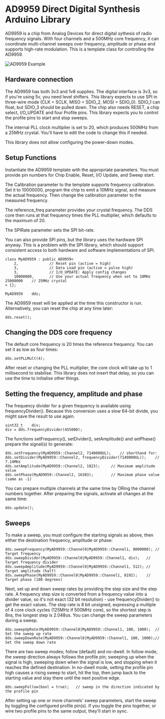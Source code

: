 # AD9959 Direct Digital Synthesis Arduino Library

AD9959 is a chip from Analog Devices for direct digital sythesis of radio frequency signals.
With four channels and a 500MHz core frequency, it can coordinate multi-channel sweeps over
frequency, amplitude or phase and supports high-rate modulation.
This is a template class for controlling the AD9959.

![AD9959 Example](examples/AD9959Sweep/AD9959Sweep.jpg)

## Hardware connection

The AD9959 has both 3v3 and 1v8 supplies. The digital interface is 3v3,
so if you're using 5v, you need level shifters. This library expects
to use SPI in three-wire mode (CLK = SCLK, MISO = SDIO_2, MOSI = SDIO_0).
SDIO_1 can float, but SDIO_3 should be pulled down. The chip also needs
RESET, a chip select, I/O_UPDATE and four Profile pins. This library
expects you to control the profile pins to start and stop sweeps.

The internal PLL clock multiplier is set to 20, which produces 500MHz from
a 25MHz crystal. You'll have to edit the code to change this if needed.

This library does not allow configuring the power-down modes.

## Setup Functions

Instantiate the AD9959 template with the appropriate parameters.
You must provide pin numbers for Chip Enable, Reset, I/O Update, and Sweep start.

The Calibration parameter to the template supports frequency calibration.
Set it to 10000000, program the chip to emit a 10MHz signal, and measure the
actual frequency.  Then change the calibration parameter to the measured frequency.

The reference_freq parameter provides your crystal frequency. The DDS core
then runs at that frequency times the PLL multiplier, which defaults to the
maximum of 20.

The SPIRate parameter sets the SPI bit-rate.

You can also provide SPI pins, but the library uses the hardware SPI anyway.
This is a problem with the SPI library, which should support consistent access
to both hardware and software implementations of SPI.

    class MyAD9959 : public AD9959<
        2,              // Reset pin (active = high)
        3,              // Data Load pin (active = pulse high)
        3,              // I/O_UPDATE: Apply config changes
        10000000,       // Use your actual frequency when set to 10MHz
	25000000	// 25MHz crystal
    > {};

    MyAD9959	dds;

The AD9959 reset will be applied at the time this constructor is run.
Alternatively, you can reset the chip at any time later:

    dds.reset();

## Changing the DDS core frequency

The default core frequency is 20 times the reference frequency.
You can set it as low as four times:

    dds.setPLLMult(4);

After reset or changing the PLL multiplier, the core clock will take
up to 1 millisecond to stabilise. This library does not insert that
delay, so you can use the time to initialise other things.

## Setting the frequency, amplitude and phase

The frequency divider for a given frequency is available using frequencyDivider().
Because this conversion uses a slow 64-bit divide, you might save the result to use again.

    uint32_t	div;
    div = dds.frequencyDivider(455000);

The functions setFrequency(), setDivider(), setAmplitude() and setPhase() prepare the signal(s) to generate:

    dds.setFrequency(MyAD9959::Channel2, 7140000UL);	// shorthand for:
    dds.setDivider(MyAD9959::Channel2, frequencyDivider(7140000UL));	// 7.14MHz
    dds.setAmplitude(MyAD9959::Channel2, 1023);		// Maximum amplitude value
    dds.setPhase(MyAD9959::Channel2, 16383);		// Maximum phase value (same as -1)

You can prepare multiple channels at the same time by ORing the channel numbers together.
After preparing the signals, activate all changes at the same time:

    dds.update();

## Sweeps

To make a sweep, you must configure the starting signals as above,
then either the destination frequency, amplitude or phase:

    dds.sweepFrequency(MyAD9959::Channel0|MyAD9959::Channel1, 8000000);	// Target frequency
    dds.sweepDivider(MyAD9959::Channel0|MyAD9959::Channel1, div);	// Target frequency divider
    dds.sweepAmplitude(MyAD9959::Channel0|MyAD9959::Channel1, 512);	// Target amplitude (half)
    dds.sweepPhase(MyAD9959::Channel0|MyAD9959::Channel1, 8192);	// Target phase (180 degrees)

Next, set up and down sweep rates by providing the step size and the step rate.
A frequency step size is converted from a frequency value into a divider value, so
it's not exact (32 bit resolution) - use frequencyDivider() to get the exact values.
The step rate is 8 bit unsigned, expressing a multiple of 4 core clock cycles
(125MHz if 500MHz core), so the shortest step is 8ns, the longest step is 2.048us.
You can change the sweep parameters during a sweep.

    dds.sweepUpRate(MyAD9959::Channel0|MyAD9959::Channel1, 100, 1000);	// Set the sweep up rate
    dds.sweepDownRate(MyAD9959::Channel0|MyAD9959::Channel1, 100, 1000);// Set the sweep down rate

There are two sweep modes; follow (default) and no-dwell. In follow mode,
the sweep direction always follows the profile pin; sweeping up when the
signal is high, sweeping down when the signal is low, and stopping when
it reaches the defined destination. In no-dwell mode, setting the profile
pin high causes a rising sweep to start, hit the top, then jump back to
the starting value and stay there until the next positive edge.

    dds.sweepFollow(bool = true);	// sweep in the direction indicated by the profile pin

After setting up one or more channels' sweep parameters, start the sweep by
toggling the configured profile pin(s). If you toggle the pins together, or
wire two profile pins to the same output, they'll start in sync.

<!---
You can read out the sweep accumulator register at any time during a sweep.
Combined with the frequencyDivider() function and the ability to change
sweep parameters on-the-fly, you can do some pretty tricky things like
near-log sweeps instead of linear. Or just track the sweep progress (but
the SPI communication might increase noise levels).

    acc = dds.sweepProgress(MyAD9959::Channel0|MyAD9959::Channel1);	// Read the sweep accumulator value
--->
